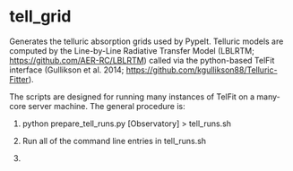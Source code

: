 # tell_grid
Generates the telluric absorption grids used by PypeIt.
Telluric models are computed by the Line-by-Line Radiative Transfer Model (LBLRTM; https://github.com/AER-RC/LBLRTM) called via the python-based TelFit interface (Gullikson et al. 2014; https://github.com/kgullikson88/Telluric-Fitter).

The scripts are designed for running many instances of TelFit on a many-core server machine. The general procedure is:

1. python prepare_tell_runs.py [Observatory] > tell_runs.sh

2. Run all of the command line entries in tell_runs.sh

3. 